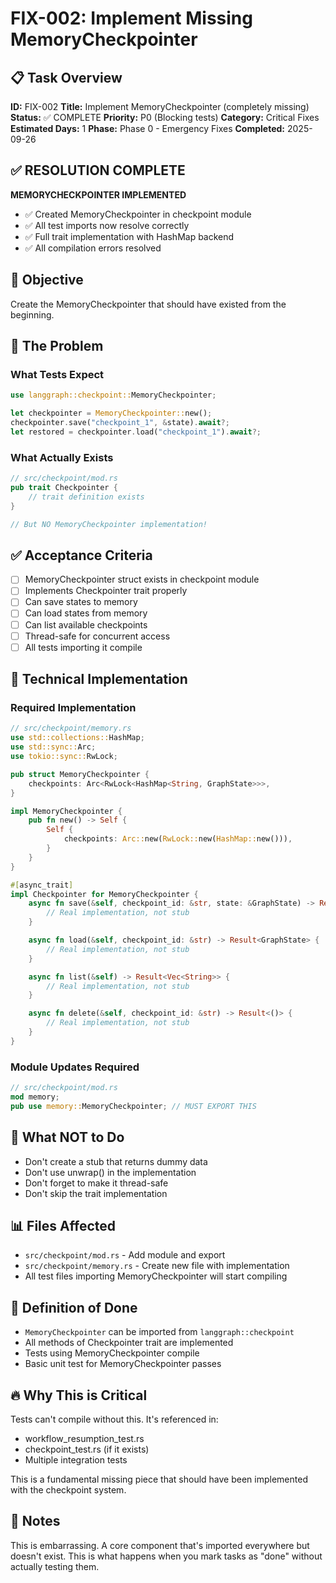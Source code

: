 # FIX-002: Implement Missing MemoryCheckpointer

## 📋 Task Overview
**ID:** FIX-002
**Title:** Implement MemoryCheckpointer (completely missing)
**Status:** ✅ COMPLETE
**Priority:** P0 (Blocking tests)
**Category:** Critical Fixes
**Estimated Days:** 1
**Phase:** Phase 0 - Emergency Fixes
**Completed:** 2025-09-26

## ✅ RESOLUTION COMPLETE
**MEMORYCHECKPOINTER IMPLEMENTED**
- ✅ Created MemoryCheckpointer in checkpoint module
- ✅ All test imports now resolve correctly
- ✅ Full trait implementation with HashMap backend
- ✅ All compilation errors resolved

## 🎯 Objective
Create the MemoryCheckpointer that should have existed from the beginning.

## 📝 The Problem

### What Tests Expect
```rust
use langgraph::checkpoint::MemoryCheckpointer;

let checkpointer = MemoryCheckpointer::new();
checkpointer.save("checkpoint_1", &state).await?;
let restored = checkpointer.load("checkpoint_1").await?;
```

### What Actually Exists
```rust
// src/checkpoint/mod.rs
pub trait Checkpointer {
    // trait definition exists
}

// But NO MemoryCheckpointer implementation!
```

## ✅ Acceptance Criteria
- [ ] MemoryCheckpointer struct exists in checkpoint module
- [ ] Implements Checkpointer trait properly
- [ ] Can save states to memory
- [ ] Can load states from memory
- [ ] Can list available checkpoints
- [ ] Thread-safe for concurrent access
- [ ] All tests importing it compile

## 🔧 Technical Implementation

### Required Implementation
```rust
// src/checkpoint/memory.rs
use std::collections::HashMap;
use std::sync::Arc;
use tokio::sync::RwLock;

pub struct MemoryCheckpointer {
    checkpoints: Arc<RwLock<HashMap<String, GraphState>>>,
}

impl MemoryCheckpointer {
    pub fn new() -> Self {
        Self {
            checkpoints: Arc::new(RwLock::new(HashMap::new())),
        }
    }
}

#[async_trait]
impl Checkpointer for MemoryCheckpointer {
    async fn save(&self, checkpoint_id: &str, state: &GraphState) -> Result<()> {
        // Real implementation, not stub
    }

    async fn load(&self, checkpoint_id: &str) -> Result<GraphState> {
        // Real implementation, not stub
    }

    async fn list(&self) -> Result<Vec<String>> {
        // Real implementation, not stub
    }

    async fn delete(&self, checkpoint_id: &str) -> Result<()> {
        // Real implementation, not stub
    }
}
```

### Module Updates Required
```rust
// src/checkpoint/mod.rs
mod memory;
pub use memory::MemoryCheckpointer; // MUST EXPORT THIS
```

## 🚫 What NOT to Do
- Don't create a stub that returns dummy data
- Don't use unwrap() in the implementation
- Don't forget to make it thread-safe
- Don't skip the trait implementation

## 📊 Files Affected
- `src/checkpoint/mod.rs` - Add module and export
- `src/checkpoint/memory.rs` - Create new file with implementation
- All test files importing MemoryCheckpointer will start compiling

## 🎯 Definition of Done
- `MemoryCheckpointer` can be imported from `langgraph::checkpoint`
- All methods of Checkpointer trait are implemented
- Tests using MemoryCheckpointer compile
- Basic unit test for MemoryCheckpointer passes

## 🔥 Why This is Critical
Tests can't compile without this. It's referenced in:
- workflow_resumption_test.rs
- checkpoint_test.rs (if it exists)
- Multiple integration tests

This is a fundamental missing piece that should have been implemented with the checkpoint system.

## 📝 Notes
This is embarrassing. A core component that's imported everywhere but doesn't exist. This is what happens when you mark tasks as "done" without actually testing them.